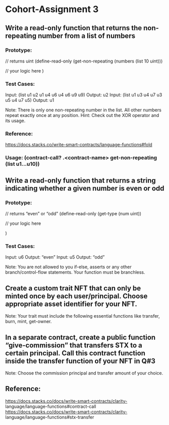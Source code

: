 # Cohort-Assignment 3

## Write a read-only function that returns the non-repeating number from a list of numbers

### Prototype:

// returns uint
(define-read-only (get-non-repeating (numbers (list 10 uint)))

// your logic here
)

### Test Cases:
Input: (list u1 u2 u1 u4 u6 u4 u6 u9 u9) Output: u2
Input: (list u1 u3 u4 u7 u3 u5 u4 u7 u5) Output: u1

Note: There is only one non-repeating number in the list.
All other numbers repeat exactly once at any position.
Hint: Check out the XOR operator and its usage.

### Reference:
https://docs.stacks.co/write-smart-contracts/language-functions#fold

### Usage: (contract-call? .&lt;contract-name&gt; get-non-repeating (list u1…u10))

## Write a read-only function that returns a string indicating whether a given number is even or odd

### Prototype:

// returns “even” or “odd”
(define-read-only (get-type (num uint))

// your logic here

)

### Test Cases:
Input: u6 Output: “even”
Input: u5 Output: “odd”

Note: You are not allowed to you if-else, asserts or any other branch/control-flow statements. Your function must be branchless.

## Create a custom trait NFT that can only be minted once by each user/principal. Choose appropriate asset identifier for your NFT.

Note: Your trait must include the following essential functions like transfer, burn, mint, get-owner.

## In a separate contract, create a public function “give-commission” that transfers STX to a certain principal. Call this contract function inside the transfer function of your NFT in Q#3

Note: Choose the commission principal and transfer amount of
your choice.

## Reference:
https://docs.stacks.co/docs/write-smart-contracts/clarity-
language/language-functions#contract-call
https://docs.stacks.co/docs/write-smart-contracts/clarity-
language/language-functions#stx-transfer

